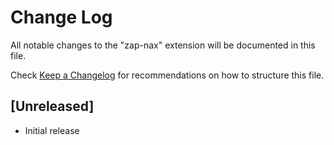 # Change Log

All notable changes to the "zap-nax" extension will be documented in this file.

Check [Keep a Changelog](http://keepachangelog.com/) for recommendations on how to structure this file.

## [Unreleased]

- Initial release